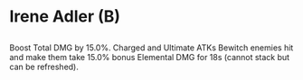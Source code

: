 # Irene Adler (B)

## 

Boost Total DMG by 15.0%. Charged and Ultimate ATKs Bewitch enemies hit and make them take 15.0% bonus Elemental DMG for 18s (cannot stack but can be refreshed).